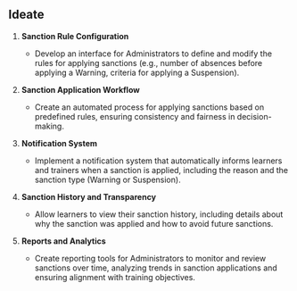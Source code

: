 ## **Ideate**  

1. **Sanction Rule Configuration**  
   - Develop an interface for Administrators to define and modify the rules for applying sanctions (e.g., number of absences before applying a Warning, criteria for applying a Suspension).
   
2. **Sanction Application Workflow**  
   - Create an automated process for applying sanctions based on predefined rules, ensuring consistency and fairness in decision-making.
   
3. **Notification System**  
   - Implement a notification system that automatically informs learners and trainers when a sanction is applied, including the reason and the sanction type (Warning or Suspension).
   
4. **Sanction History and Transparency**  
   - Allow learners to view their sanction history, including details about why the sanction was applied and how to avoid future sanctions.
   
5. **Reports and Analytics**  
   - Create reporting tools for Administrators to monitor and review sanctions over time, analyzing trends in sanction applications and ensuring alignment with training objectives.
   